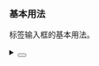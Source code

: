 ### 基本用法

标签输入框的基本用法。

<div class="cell-demo vp-raw">
  <yc-input-tag
    :default-value="['test']"
    :style="{ width: '320px' }"
    placeholder="Please Enter"
    allow-clear />
</div>

<details>
<summary>
 <button class="code-btn"  >
    <icon-code />
 </button>
</summary>

```vue
<template>
  <yc-input-tag
    :default-value="['test']"
    :style="{ width: '320px' }"
    placeholder="Please Enter"
    allow-clear />
</template>
```

</details>

